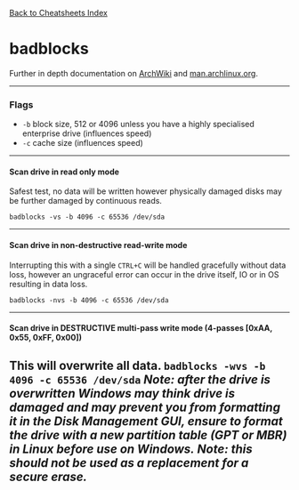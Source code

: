 [Back to Cheatsheets Index](README.md)
# badblocks
Further in depth documentation on [ArchWiki](https://wiki.archlinux.org/title/badblocks) and [man.archlinux.org](https://man.archlinux.org/man/badblocks.8).

---
### Flags
* `-b` block size, 512 or 4096 unless you have a highly specialised enterprise drive (influences speed)
* `-c` cache size (influences speed)

---

#### Scan drive in read only mode
Safest test, no data will be written however physically damaged disks may be further damaged by continuous reads.

`badblocks -vs -b 4096 -c 65536 /dev/sda`

---

#### Scan drive in non-destructive read-write mode
Interrupting this with a single `CTRL+C` will be handled gracefully without data loss, however an ungraceful error can occur in the drive itself, IO or in OS resulting in data loss.

`badblocks -nvs -b 4096 -c 65536 /dev/sda`

---

#### Scan drive in DESTRUCTIVE multi-pass write mode (4-passes [0xAA, 0x55, 0xFF, 0x00])
This will overwrite all data.
`badblocks -wvs -b 4096 -c 65536 /dev/sda`
*Note: after the drive is overwritten Windows may think drive is damaged and may prevent you from formatting it in the Disk Management GUI, ensure to format the drive with a new partition table (GPT or MBR) in Linux before use on Windows.*
*Note: this should not be used as a replacement for a secure erase.*
---
